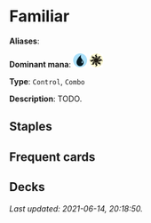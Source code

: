 # Familiar

**Aliases**: 

**Dominant mana**: <img src="../resources/images/mana/U.png" width="25"/> <img src="../resources/images/mana/W.png" width="25"/>

**Type**: `Control`, `Combo`

**Description**: TODO.

## **Staples**



## **Frequent cards**



## **Decks**



*Last updated: 2021-06-14, 20:18:50.*
